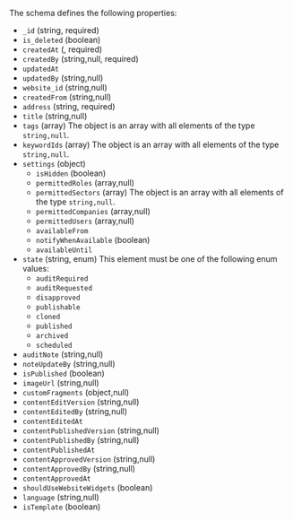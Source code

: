 The schema defines the following properties:
- `_id` (string, required)
- `is_deleted` (boolean)
- `createdAt` (, required)
- `createdBy` (string,null, required)
- `updatedAt`
- `updatedBy` (string,null)
- `website_id` (string,null)
- `createdFrom` (string,null)
- `address` (string, required)
- `title` (string,null)
- `tags` (array)
The object is an array with all elements of the type `string,null`.
- `keywordIds` (array)
The object is an array with all elements of the type `string,null`.
- `settings` (object)
  - `isHidden` (boolean)
  - `permittedRoles` (array,null)
  - `permittedSectors` (array)
The object is an array with all elements of the type `string,null`.
  - `permittedCompanies` (array,null)
  - `permittedUsers` (array,null)
  - `availableFrom`
  - `notifyWhenAvailable` (boolean)
  - `availableUntil`
- `state` (string, enum)
This element must be one of the following enum values:
  * `auditRequired`
  * `auditRequested`
  * `disapproved`
  * `publishable`
  * `cloned`
  * `published`
  * `archived`
  * `scheduled`
- `auditNote` (string,null)
- `noteUpdateBy` (string,null)
- `isPublished` (boolean)
- `imageUrl` (string,null)
- `customFragments` (object,null)
- `contentEditVersion` (string,null)
- `contentEditedBy` (string,null)
- `contentEditedAt`
- `contentPublishedVersion` (string,null)
- `contentPublishedBy` (string,null)
- `contentPublishedAt`
- `contentApprovedVersion` (string,null)
- `contentApprovedBy` (string,null)
- `contentApprovedAt`
- `shouldUseWebsiteWidgets` (boolean)
- `language` (string,null)
- `isTemplate` (boolean)